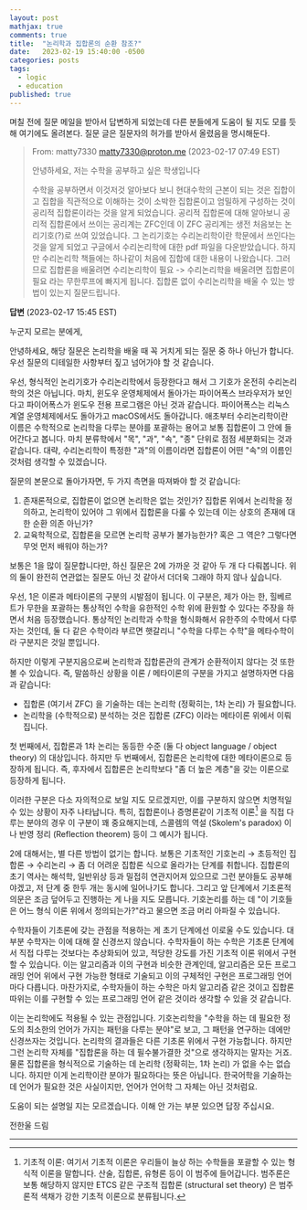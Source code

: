 ```yaml
---
layout: post
mathjax: true
comments: true
title:  "논리학과 집합론의 순환 참조?"
date:   2023-02-19 15:40:00 -0500
categories: posts 
tags: 
  - logic
  - education
published: true
---
```


며칠 전에 질문 메일을 받아서 답변하게 되었는데 다른 분들에게 도움이 될 지도 모를 듯해 여기에도 올려본다. 질문 글은 질문자의 허가를 받아서 올렸음을 명시해둔다.

> From: matty7330 <matty7330@proton.me> (2023-02-17 07:49 EST)
> 
> 안녕하세요, 저는 수학을 공부하고 싶은 학생입니다
> 
> 수학을 공부하면서 이것저것 알아보다 보니 현대수학의 근본이 되는 것은 집합이고 집합을 직관적으로 이해하는 것이 소박한 집합론이고 엄밀하게 구성하는 것이 공리적 집합론이라는 것을 알게 되었습니다. 공리적 집합론에 대해 알아보니 공리적 집합론에서 쓰이는 공리계는 ZFC인데 이 ZFC 공리계는 생전 처음보는 논리기호(?)로 쓰여 있었습니다. 그 논리기호는 수리논리학이란 학문에서 쓰인다는 것을 알게 되었고 구글에서 수리논리학에 대한 pdf 파일을 다운받았습니다. 하지만 수리논리학 책들에는 하나같이 처음에 집합에 대한 내용이 나왔습니다. 그러므로 집합론을 배울려면 수리논리학이 필요 -> 수리논리학을 배울려면 집합론이 필요 라는 무한루프에 빠지게 됩니다. 집합론 없이 수리논리학을 배울 수 있는 방법이 있는지 질문드립니다.

**답변** (2023-02-17 15:45 EST)

누군지 모르는 분에게,

안녕하세요, 해당 질문은 논리학을 배울 때 꼭 거치게 되는 질문 중 하나 아닌가 합니다. 우선 질문의 디테일한 사항부터 짚고 넘어가야 할 것 같습니다.

우선, 형식적인 논리기호가 수리논리학에서 등장한다고 해서 그 기호가 온전히 수리논리학의 것은 아닙니다. 마치, 윈도우 운영체제에서 돌아가는 파이어폭스 브라우저가 보인다고 파이어폭스가 윈도우 전용 프로그램은 아닌 것과 같습니다. 파이어폭스는 리눅스 계열 운영체제에서도 돌아가고 macOS에서도 돌아갑니다. 애초부터 수리논리학이란 이름은 수학적으로 논리학을 다루는 분야를 포괄하는 용어고 보통 집합론이 그 안에 들어간다고 봅니다. 마치 분류학에서 "목", "과", "속", "종" 단위로 점점 세분화되는 것과 같습니다. 대략, 수리논리학이 특정한 "과"의 이름이라면 집합론이 어떤 "속"의 이름인 것처럼 생각할 수 있겠습니다.

질문의 본문으로 돌아가자면, 두 가지 측면을 따져봐야 할 것 같습니다:

1. 존재론적으로, 집합론이 없으면 논리학은 없는 것인가? 집합론 위에서 논리학을 정의하고, 논리학이 있어야 그 위에서 집합론을 다룰 수 있는데 이는 상호의 존재에 대한 순환 의존 아닌가?
1. 교육학적으로, 집합론을 모르면 논리학 공부가 불가능한가? 혹은 그 역은? 그렇다면 무엇 먼저 배워야 하는가?


보통은 1을 많이 질문합니다만, 하신 질문은 2에 가까운 것 같아 두 개 다 다뤄봅니다. 위의 둘이 완전히 연관없는 질문도 아닌 것 같아서 더더욱 그래야 하지 않나 싶습니다.

우선, 1은 이론과 메타이론의 구분의 시발점이 됩니다. 이 구분은, 제가 아는 한, 힐베르트가 무한을 포괄하는 통상적인 수학을 유한적인 수학 위에 환원할 수 있다는 주장을 하면서 처음 등장했습니다. 통상적인 논리학과 수학을 형식화해서 유한주의 수학에서 다루자는 것인데, 둘 다 같은 수학이라 부르면 햇갈리니 "수학을 다루는 수학"을 메타수학이라 구분지은 것일 뿐입니다.

하지만 이렇게 구분지음으로써 논리학과 집합론관의 관계가 순환적이지 않다는 것 또한 볼 수 있습니다. 즉, 말씀하신 상황을 이론 / 메타이론의 구분을 가지고 설명하자면 다음과 같습니다:

* 집합론 (여기서 ZFC) 을 기술하는 데는 논리학 (정확히는, 1차 논리) 가 필요합니다.
* 논리학을 (수학적으로) 분석하는 것은 집합론 (ZFC) 이라는 메타이론 위에서 이뤄집니다.

첫 번째에서, 집합론과 1차 논리는 동등한 수준 (둘 다 object language / object theory) 의 대상입니다. 하지만 두 번째에서, 집합론은 논리학에 대한 메타이론으로 등장하게 됩니다. 즉, 후자에서 집합론은 논리학보다 "좀 더 높은 계층"을 갖는 이론으로 등장하게 됩니다.

이러한 구분은 다소 자의적으로 보일 지도 모르겠지만, 이를 구분하지 않으면 치명적일 수 있는 상황이 자주 나타납니다. 특히, 집합론이나 증명론같이 기초적 이론[^1] 을 직접 다루는 분야의 경우 이 구분이 꽤 중요해지는데, 스콜렘의 역설 (Skolem's paradox) 이나 반영 정리 (Reflection theorem) 등이 그 예시가 됩니다.

2에 대해서는, 별 다른 방법이 없기는 합니다. 보통은 기초적인 기호논리 → 초등적인 집합론 → 수리논리 → 좀 더 어려운 집합론 식으로 올라가는 단계를 취합니다. 집합론의 초기 역사는 해석학, 일반위상 등과 밀접히 연관지어져 있으므로 그런 분야들도 공부해야겠고, 저 단계 중 한두 개는 동시에 일어나기도 합니다. 그리고 앞 단계에서 기초론적 의문은 조금 덮어두고 진행하는 게 나을 지도 모릅니다. 기호논리를 하는 데 "이 기호들은 어느 형식 이론 위에서 정의되는가?"라고 물으면 조금 머리 아파질 수 있습니다.

수학자들이 기초론에 갖는 관점을 적용하는 게 초기 단계에선 이로울 수도 있습니다. 대부분 수학자는 이에 대해 잘 신경쓰지 않습니다. 수학자들이 하는 수학은 기초론 단계에서 직접 다루는 것보다는 추상화되어 있고, 적당한 강도를 가진 기초적 이론 위에서 구현할 수 있습니다. 이는 알고리즘과 이의 구현과 비슷한 관계인데, 알고리즘은 모든 프로그래밍 언어 위에서 구현 가능한 형태로 기술되고 이의 구체적인 구현은 프로그래밍 언어마다 다릅니다. 마찬가지로, 수학자들이 하는 수학은 마치 알고리즘 같은 것이고 집합론 따위는 이를 구현할 수 있는 프로그래밍 언어 같은 것이라 생각할 수 있을 것 같습니다.

이는 논리학에도 적용될 수 있는 관점입니다. 기호논리학을 "수학을 하는 데 필요한 정도의 최소한의 언어가 가지는 패턴을 다루는 분야"로 보고, 그 패턴을 연구하는 데에만 신경쓰자는 것입니다. 논리학의 결과들은 다른 기초론 위에서 구현 가능합니다. 하지만 그런 논리학 자체를 "집합론을 하는 데 필수불가결한 것"으로 생각하지는 말자는 거죠. 물론 집합론을 형식적으로 기술하는 데 논리학 (정확히는, 1차 논리) 가 없을 수는 없습니다. 하지만 이게 논리학이란 분야가 필요하다는 뜻은 아닙니다. 한국어학을 기술하는 데 언어가 필요한 것은 사실이지만, 언어가 언어학 그 자체는 아닌 것처럼요.

도움이 되는 설명일 지는 모르겠습니다. 이해 안 가는 부분 있으면 답장 주십시요.

전한울 드림

----

[^1]: 기초적 이론: 여기서 기초적 이론은 우리들이 늘상 하는 수학들을 포괄할 수 있는 형식적 이론을 말합니다. 산술, 집합론, 유형론 등이 이 범주에 들어갑니다. 범주론은 보통 해당하지 않지만 ETCS 같은 구조적 집합론 (structural set theory) 은 범주론적 색채가 강한 기초적 이론으로 분류됩니다.